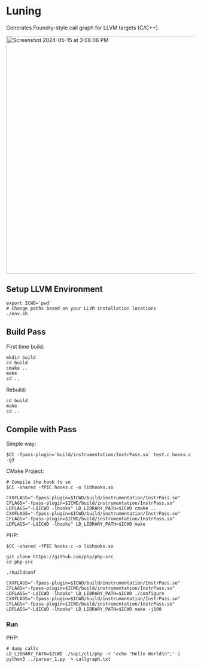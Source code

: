 # Luning
Generates Foundry-style call graph for LLVM targets (C/C++).  

<img width="633" alt="Screenshot 2024-05-15 at 3 08 06 PM" src="https://github.com/fuzzland/luning/assets/10573715/0a410d72-e8fb-45fb-984c-156eeff187f6">

## Setup LLVM Environment

```
export ICWD=`pwd`
# Change paths based on your LLVM installation locations
./env.sh
```

## Build Pass

First time build:
```
mkdir build
cd build
cmake ..
make
cd ..
```

Rebuild:
```
cd build
make
cd ..
```

## Compile with Pass

Simple way:
```
$CC -fpass-plugin=`build/instrumentation/InstrPass.so` test.c hooks.c -g3
```

CMake Project:
```
# Compile the hook to so
$CC -shared -fPIC hooks.c -o libhooks.so

CXXFLAGS="-fpass-plugin=$ICWD/build/instrumentation/InstrPass.so" CFLAGS="-fpass-plugin=$ICWD/build/instrumentation/InstrPass.so" LDFLAGS="-L$ICWD -lhooks" LD_LIBRARY_PATH=$ICWD cmake ..
CXXFLAGS="-fpass-plugin=$ICWD/build/instrumentation/InstrPass.so" CFLAGS="-fpass-plugin=$ICWD/build/instrumentation/InstrPass.so" LDFLAGS="-L$ICWD -lhooks" LD_LIBRARY_PATH=$ICWD make
```

PHP:
```
$CC -shared -fPIC hooks.c -o libhooks.so

git clone https://github.com/php/php-src
cd php-src

./buildconf

CXXFLAGS="-fpass-plugin=$ICWD/build/instrumentation/InstrPass.so" CFLAGS="-fpass-plugin=$ICWD/build/instrumentation/InstrPass.so" LDFLAGS="-L$ICWD -lhooks" LD_LIBRARY_PATH=$ICWD ./configure
CXXFLAGS="-fpass-plugin=$ICWD/build/instrumentation/InstrPass.so" CFLAGS="-fpass-plugin=$ICWD/build/instrumentation/InstrPass.so" LDFLAGS="-L$ICWD -lhooks" LD_LIBRARY_PATH=$ICWD make -j100
```

### Run

PHP:
```
# dump calls
LD_LIBRARY_PATH=$ICWD ./sapi/cli/php -r 'echo "Hello World\n";' | python3 ../parser_1.py  > callgraph.txt
```
